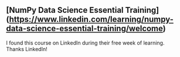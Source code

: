 ## [NumPy Data Science Essential Training] (https://www.linkedin.com/learning/numpy-data-science-essential-training/welcome)

I found this course on LinkedIn during their free week of learning.  
Thanks LinkedIn!
